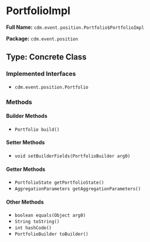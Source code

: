 # PortfolioImpl

**Full Name:** `cdm.event.position.Portfolio$PortfolioImpl`

**Package:** `cdm.event.position`

## Type: Concrete Class

### Implemented Interfaces

- `cdm.event.position.Portfolio`

### Methods

#### Builder Methods

- `Portfolio build()`

#### Setter Methods

- `void setBuilderFields(PortfolioBuilder arg0)`

#### Getter Methods

- `PortfolioState getPortfolioState()`
- `AggregationParameters getAggregationParameters()`

#### Other Methods

- `boolean equals(Object arg0)`
- `String toString()`
- `int hashCode()`
- `PortfolioBuilder toBuilder()`

